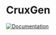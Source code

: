 # CruxGen

[![Documentation](https://img.shields.io/badge/Documentation-8A2BE2)](https://vajram-dev.github.io/CruxGen/index.html)